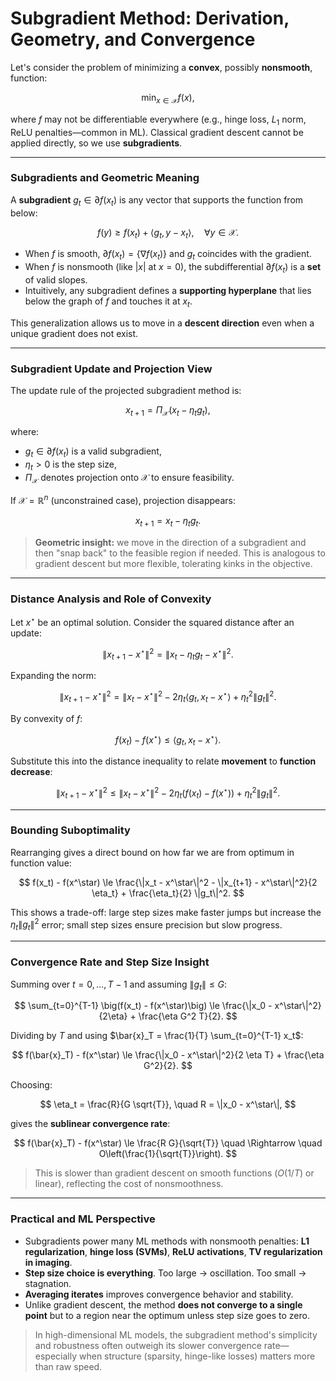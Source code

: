 # Subgradient Method: Derivation, Geometry, and Convergence

Let's consider the problem of minimizing a **convex**, possibly **nonsmooth**, function:

$$
\min_{x \in \mathcal{X}} f(x),
$$

where $f$ may not be differentiable everywhere (e.g., hinge loss, $L_1$ norm, ReLU penalties—common in ML). Classical gradient descent cannot be applied directly, so we use **subgradients**.

---

### Subgradients and Geometric Meaning

A **subgradient** $g_t \in \partial f(x_t)$ is any vector that supports the function from below:

$$
f(y) \ge f(x_t) + \langle g_t, y - x_t \rangle, \quad \forall y \in \mathcal{X}.
$$

- When $f$ is smooth, $\partial f(x_t) = \{\nabla f(x_t)\}$ and $g_t$ coincides with the gradient.
- When $f$ is nonsmooth (like $|x|$ at $x=0$), the subdifferential $\partial f(x_t)$ is a **set** of valid slopes.
- Intuitively, any subgradient defines a **supporting hyperplane** that lies below the graph of $f$ and touches it at $x_t$.

This generalization allows us to move in a **descent direction** even when a unique gradient does not exist.

---

### Subgradient Update and Projection View

The update rule of the projected subgradient method is:

$$
x_{t+1} = \Pi_{\mathcal{X}} \big( x_t - \eta_t g_t \big),
$$

where:
- $g_t \in \partial f(x_t)$ is a valid subgradient,
- $\eta_t > 0$ is the step size,
- $\Pi_{\mathcal{X}}$ denotes projection onto $\mathcal{X}$ to ensure feasibility.

If $\mathcal{X} = \mathbb{R}^n$ (unconstrained case), projection disappears:

$$
x_{t+1} = x_t - \eta_t g_t.
$$

> **Geometric insight:** we move in the direction of a subgradient and then "snap back" to the feasible region if needed. This is analogous to gradient descent but more flexible, tolerating kinks in the objective.

---

### Distance Analysis and Role of Convexity

Let $x^\star$ be an optimal solution. Consider the squared distance after an update:

$$
\|x_{t+1} - x^\star\|^2 = \|x_t - \eta_t g_t - x^\star\|^2.
$$

Expanding the norm:

$$
\|x_{t+1} - x^\star\|^2 = \|x_t - x^\star\|^2 - 2\eta_t \langle g_t, x_t - x^\star \rangle + \eta_t^2 \|g_t\|^2.
$$

By convexity of $f$:

$$
f(x_t) - f(x^\star) \le \langle g_t, x_t - x^\star \rangle.
$$

Substitute this into the distance inequality to relate **movement** to **function decrease**:

$$
\|x_{t+1} - x^\star\|^2 \le \|x_t - x^\star\|^2 - 2\eta_t \big(f(x_t) - f(x^\star)\big) + \eta_t^2 \|g_t\|^2.
$$

---

### Bounding Suboptimality

Rearranging gives a direct bound on how far we are from optimum in function value:

$$
f(x_t) - f(x^\star) \le \frac{\|x_t - x^\star\|^2 - \|x_{t+1} - x^\star\|^2}{2 \eta_t} + \frac{\eta_t}{2} \|g_t\|^2.
$$

This shows a trade-off: large step sizes make faster jumps but increase the $\eta_t \|g_t\|^2$ error; small step sizes ensure precision but slow progress.

---

### Convergence Rate and Step Size Insight

Summing over $t = 0, \dots, T-1$ and assuming $\|g_t\| \le G$:

$$
\sum_{t=0}^{T-1} \big(f(x_t) - f(x^\star)\big) \le \frac{\|x_0 - x^\star\|^2}{2\eta} + \frac{\eta G^2 T}{2}.
$$

Dividing by $T$ and using $\bar{x}_T = \frac{1}{T} \sum_{t=0}^{T-1} x_t$:

$$
f(\bar{x}_T) - f(x^\star) \le \frac{\|x_0 - x^\star\|^2}{2 \eta T} + \frac{\eta G^2}{2}.
$$

Choosing:

$$
\eta_t = \frac{R}{G \sqrt{T}}, \quad R = \|x_0 - x^\star\|,
$$

gives the **sublinear convergence rate**:

$$
f(\bar{x}_T) - f(x^\star) \le \frac{R G}{\sqrt{T}} \quad \Rightarrow \quad O\left(\frac{1}{\sqrt{T}}\right).
$$

> This is slower than gradient descent on smooth functions ($O(1/T)$ or linear), reflecting the cost of nonsmoothness.

---

### Practical and ML Perspective

- Subgradients power many ML methods with nonsmooth penalties: **L1 regularization**, **hinge loss (SVMs)**, **ReLU activations**, **TV regularization in imaging**.
- **Step size choice is everything**. Too large → oscillation. Too small → stagnation.
- **Averaging iterates** improves convergence behavior and stability.
- Unlike gradient descent, the method **does not converge to a single point** but to a region near the optimum unless step size goes to zero.

> In high-dimensional ML models, the subgradient method's simplicity and robustness often outweigh its slower convergence rate—especially when structure (sparsity, hinge-like losses) matters more than raw speed.

